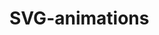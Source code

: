 # SVG-animations
<link href="https://css-tricks.com/svg-properties-and-css/"
      rel="stylesheet">
